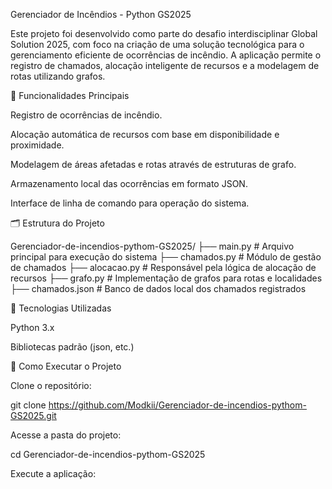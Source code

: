 Gerenciador de Incêndios - Python GS2025

Este projeto foi desenvolvido como parte do desafio interdisciplinar Global Solution 2025, com foco na criação de uma solução tecnológica para o gerenciamento eficiente de ocorrências de incêndio. A aplicação permite o registro de chamados, alocação inteligente de recursos e a modelagem de rotas utilizando grafos.

🚀 Funcionalidades Principais

Registro de ocorrências de incêndio.

Alocação automática de recursos com base em disponibilidade e proximidade.

Modelagem de áreas afetadas e rotas através de estruturas de grafo.

Armazenamento local das ocorrências em formato JSON.

Interface de linha de comando para operação do sistema.

🗂️ Estrutura do Projeto

Gerenciador-de-incendios-pythom-GS2025/
├── main.py             # Arquivo principal para execução do sistema
├── chamados.py         # Módulo de gestão de chamados
├── alocacao.py         # Responsável pela lógica de alocação de recursos
├── grafo.py            # Implementação de grafos para rotas e localidades
├── chamados.json       # Banco de dados local dos chamados registrados

🧰 Tecnologias Utilizadas

Python 3.x

Bibliotecas padrão (json, etc.)

📆 Como Executar o Projeto

Clone o repositório:

git clone https://github.com/Modkii/Gerenciador-de-incendios-pythom-GS2025.git

Acesse a pasta do projeto:

cd Gerenciador-de-incendios-pythom-GS2025

Execute a aplicação:
